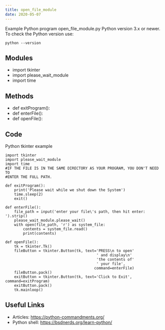```yaml
---
title: open_file_module
date: 2020-05-07
---
```

Example Python program open_file_module.py
Python version 3.x or newer.
To check the Python version use:

    python --version

## Modules

* import tkinter
* import please_wait_module
* import time

## Methods

* def exitProgram():
* def enterFile():
* def openFile():

## Code

Python tkinter example

    import tkinter
    import please_wait_module
    import time
    #IF THE FILE IS IN THE SAME DIRECTORY AS YOUR PROGRAM, YOU DON'T NEED TO
    #ENTER THE FULL PATH.
    
    def exitProgram():
        print('Please wait while we shut down the System')
        time.sleep(2)
        exit()
    
    def enterFile():
        file_path = input('enter your file\'s path, then hit enter: ').strip()
        please_wait_module.please_wait()
        with open(file_path, 'r') as system_file:
            contents = system_file.read()
            print(contents)
    
    def openFile():
        tk = tkinter.Tk()
        fileButton = tkinter.Button(tk, text='PRESS\n to open'
                                             ' and display\n'
                                             'the contents of'
                                             ' your file',
                                            command=enterFile)
        fileButton.pack()
        exitButton = tkinter.Button(tk, text='Click to Exit', command=exitProgram)
        exitButton.pack()
        tk.mainloop()
    
    
    

## Useful Links

- Articles: https://python-commandments.org/
- Python shell: https://bsdnerds.org/learn-python/
